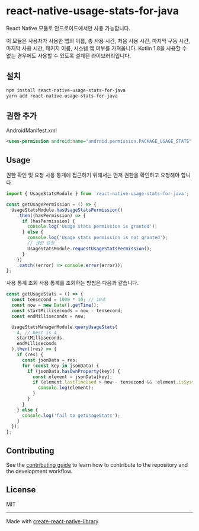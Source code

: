 # react-native-usage-stats-for-java

React Native 모듈로 안드로이드에서만 사용 가능합니다.

이 모듈은 사용자가 사용한 앱의 이름, 총 사용 시간, 처음 사용 시간, 마지막 구동 시간, 마지막 사용 시간, 패키지 이름, 시스템 앱 여부를 가져옵니다. Kotlin 1.8을 사용할 수 없는 경우에도 사용할 수 있도록 설계된 라이브러리입니다.

## 설치

```bash
npm install react-native-usage-stats-for-java
yarn add react-native-usage-stats-for-java
```

## 권한 추가
AndroidManifest.xml

```xml
<uses-permission android:name="android.permission.PACKAGE_USAGE_STATS" />
```

## Usage

권한 확인 및 요청
사용 통계에 접근하기 위해서는 먼저 권한을 확인하고 요청해야 합니다.

```js
import { UsageStatsModule } from 'react-native-usage-stats-for-java';

const getUsagePermission = () => {
  UsageStatsModule.hasUsageStatsPermission()
    .then((hasPermission) => {
      if (hasPermission) {
        console.log('Usage stats permission is granted');
      } else {
        console.log('Usage stats permission is not granted');
        // 권한 요청
        UsageStatsModule.requestUsageStatsPermission();
      }
    })
    .catch((error) => console.error(error));
};
```

사용 통계 조회
사용 통계를 조회하는 방법은 다음과 같습니다.

```js
const getUsageStats = () => {
  const tensecond = 1000 * 10; // 10초
  const now = new Date().getTime();
  const startMilliseconds = now - tensecond;
  const endMilliseconds = now;

  UsageStatsManagerModule.queryUsageStats(
    4, // best is 4
    startMilliseconds,
    endMilliseconds
  ).then((res) => {
    if (res) {
      const jsonData = res;
      for (const key in jsonData) {
        if (jsonData.hasOwnProperty(key)) {
          const element = jsonData[key];
          if (element.lastTimeUsed > now - tensecond && !element.isSystem) {
            console.log(element);
          }
        }
      }
    } else {
      console.log('fail to getUsageStats');
    }
  });
};
```

## Contributing

See the [contributing guide](CONTRIBUTING.md) to learn how to contribute to the repository and the development workflow.

## License

MIT

---

Made with [create-react-native-library](https://github.com/callstack/react-native-builder-bob)

